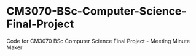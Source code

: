 # CM3070-BSc-Computer-Science-Final-Project
Code for CM3070 BSc Computer Science Final Project - Meeting Minute Maker
